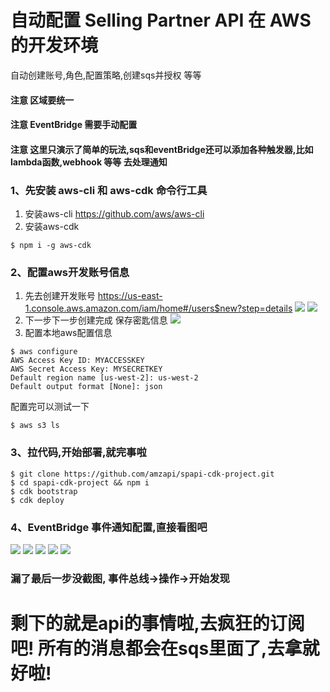 # 自动配置 Selling Partner API 在 AWS 的开发环境

自动创建账号,角色,配置策略,创建sqs并授权 等等

#### 注意 区域要统一
#### 注意 EventBridge 需要手动配置
#### 注意 这里只演示了简单的玩法,sqs和eventBridge还可以添加各种触发器,比如lambda函数,webhook 等等 去处理通知

### 1、先安装 aws-cli 和 aws-cdk 命令行工具

1. 安装aws-cli https://github.com/aws/aws-cli
2. 安装aws-cdk
```shell
$ npm i -g aws-cdk
```
### 2、配置aws开发账号信息

1. 先去创建开发账号 https://us-east-1.console.aws.amazon.com/iam/home#/users$new?step=details
   ![](https://raw.githubusercontent.com/amzapi/spapi-cdk-project/main/doc/iShot2022-03-08%2021.41.31.png)
   ![](https://raw.githubusercontent.com/amzapi/spapi-cdk-project/main/doc/iShot2022-03-08%2021.44.34.png)
2. 下一步下一步创建完成 保存密匙信息
   ![](https://raw.githubusercontent.com/amzapi/spapi-cdk-project/main/doc/iShot2022-03-08%2021.46.38.png)
3. 配置本地aws配置信息
```shell
$ aws configure
AWS Access Key ID: MYACCESSKEY
AWS Secret Access Key: MYSECRETKEY
Default region name [us-west-2]: us-west-2
Default output format [None]: json
```
配置完可以测试一下
```
$ aws s3 ls
```

### 3、拉代码,开始部署,就完事啦
```shell
$ git clone https://github.com/amzapi/spapi-cdk-project.git
$ cd spapi-cdk-project && npm i
$ cdk bootstrap
$ cdk deploy
```

### 4、EventBridge 事件通知配置,直接看图吧
![](https://raw.githubusercontent.com/amzapi/spapi-cdk-project/main/doc/iShot2022-03-08%2022.05.08.png)
![](https://raw.githubusercontent.com/amzapi/spapi-cdk-project/main/doc/iShot2022-03-08%2022.11.49.png)
![](https://raw.githubusercontent.com/amzapi/spapi-cdk-project/main/doc/iShot2022-03-08%2022.12.39.png)
![](https://raw.githubusercontent.com/amzapi/spapi-cdk-project/main/doc/iShot2022-03-08%2022.17.22.png)
![](https://raw.githubusercontent.com/amzapi/spapi-cdk-project/main/doc/iShot2022-03-08%2022.20.00.png)

### 漏了最后一步没截图, 事件总线->操作->开始发现

# 剩下的就是api的事情啦,去疯狂的订阅吧! 所有的消息都会在sqs里面了,去拿就好啦!